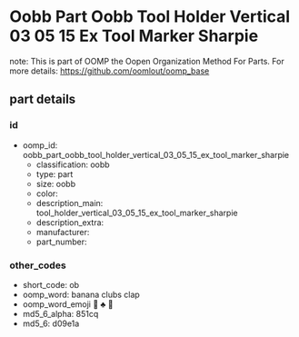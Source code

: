 # Oobb Part Oobb Tool Holder Vertical 03 05 15 Ex Tool Marker Sharpie  

note: This is part of OOMP the Oopen Organization Method For Parts. For more details: https://github.com/oomlout/oomp_base

##  part details





### id
* oomp_id: oobb_part_oobb_tool_holder_vertical_03_05_15_ex_tool_marker_sharpie
  * classification: oobb
  * type: part
  * size: oobb
  * color: 
  * description_main: tool_holder_vertical_03_05_15_ex_tool_marker_sharpie
  * description_extra: 
  * manufacturer: 
  * part_number: 

### other_codes
* short_code: ob
* oomp_word: banana clubs clap
* oomp_word_emoji :banana: :clubs: :clap:
* md5_6_alpha: 851cq
* md5_6: d09e1a